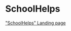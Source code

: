 # SchoolHelps
["SchoolHelps" Landing page](https://kirill13371488/Kirill13371488.github.io/blob/master/site/index.html.html 'SchoolHelps')
